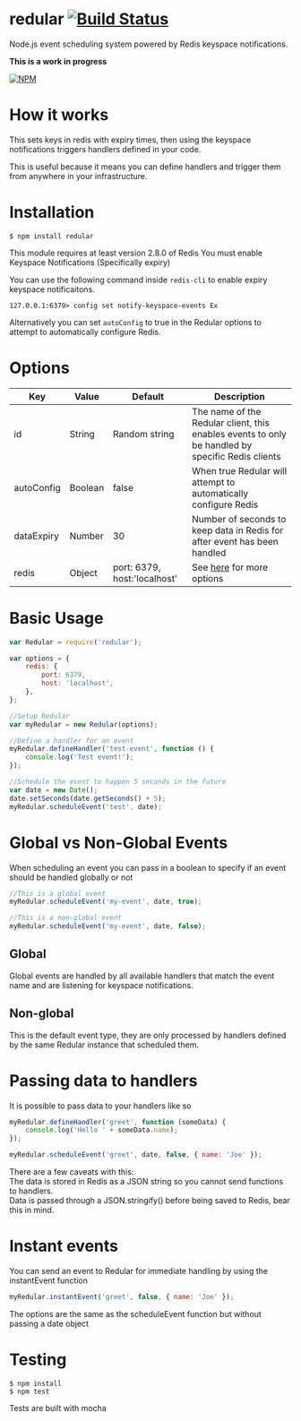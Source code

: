 # redular [![Build Status](https://travis-ci.org/pthm/redular.svg?branch=master)](https://travis-ci.org/pthm/redular)

Node.js event scheduling system powered by Redis keyspace notifications.

**This is a work in progress**

[![NPM](https://nodei.co/npm/redular.png)](https://nodei.co/npm/redular/)

# How it works

This sets keys in redis with expiry times, then using the keyspace notifications triggers handlers defined in your code.

This is useful because it means you can define handlers and trigger them from anywhere in your infrastructure.

# Installation

```
$ npm install redular
```

This module requires at least version 2.8.0 of Redis
You must enable Keyspace Notifications (Specifically expiry)

You can use the following command inside `redis-cli` to enable expiry keyspace notificaitons.

```
127.0.0.1:6379> config set notify-keyspace-events Ex
```

Alternatively you can set `autoConfig` to true in the Redular options to attempt to automatically
configure Redis.

# Options

| Key        | Value   | Default                      | Description                                                                                      |
| ---------- | ------- | ---------------------------- | ------------------------------------------------------------------------------------------------ |
| id         | String  | Random string                | The name of the Redular client, this enables events to only be handled by specific Redis clients |
| autoConfig | Boolean | false                        | When true Redular will attempt to automatically configure Redis                                  |
| dataExpiry | Number  | 30                           | Number of seconds to keep data in Redis for after event has been handled                         |
| redis      | Object  | port: 6379, host:'localhost' | See [here](https://github.com/mranney/node_redis#rediscreateclient) for more options             |

# Basic Usage

```javascript
var Redular = require('redular');

var options = {
    redis: {
        port: 6379,
        host: 'localhost',
    },
};

//Setup Redular
var myRedular = new Redular(options);

//Define a handler for an event
myRedular.defineHandler('test-event', function () {
    console.log('Test event!');
});

//Schedule the event to happen 5 seconds in the future
var date = new Date();
date.setSeconds(date.getSeconds() + 5);
myRedular.scheduleEvent('test', date);
```

# Global vs Non-Global Events

When scheduling an event you can pass in a boolean to specify if an event should be handled globally or not

```javascript
//This is a global event
myRedular.scheduleEvent('my-event', date, true);

//This is a non-global event
myRedular.scheduleEvent('my-event', date, false);
```

## Global

Global events are handled by all available handlers that match the event name and are listening for keyspace notifications.

## Non-global

This is the default event type, they are only processed by handlers defined by the same Redular instance that scheduled them.

# Passing data to handlers

It is possible to pass data to your handlers like so

```javascript
myRedular.defineHandler('greet', function (someData) {
    console.log('Hello ' + someData.name);
});

myRedular.scheduleEvent('greet', date, false, { name: 'Joe' });
```

There are a few caveats with this:  
The data is stored in Redis as a JSON string so you cannot send functions to handlers.  
Data is passed through a JSON.stringify() before being saved to Redis, bear this in mind.

# Instant events

You can send an event to Redular for immediate handling by using the instantEvent function

```javascript
myRedular.instantEvent('greet', false, { name: 'Joe' });
```

The options are the same as the scheduleEvent function but without passing a date object

# Testing

```
$ npm install
$ npm test
```

Tests are built with mocha
